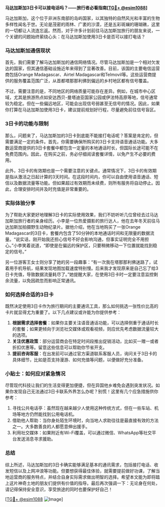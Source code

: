 **马达加斯加3日卡可以接电话吗？——旅行者必看指南[[TG💪+ @esim1088](https://t.me/s/esim1088)]**

马达加斯加，这个位于非洲东南部的岛屿国家，以其独特的自然风光和丰富的生物多样性闻名于世。无论是茂密的雨林、广袤的沙漠，还是五彩斑斓的珊瑚礁，这里的一切都让人流连忘返。然而，对于许多计划前往马达加斯加旅行的朋友来说，一个关键的问题始终萦绕心头：在马达加斯加使用3日卡是否可以接打电话？

### 马达加斯加通信现状

首先，我们需要了解马达加斯加的通信网络情况。尽管马达加斯加是一个相对欠发达的国家，但其通信基础设施近年来得到了显著改善。目前，该国的主要电信运营商包括Orange Madagascar、Airtel Madagascar和Telmovil等。这些运营商提供的服务覆盖范围广泛，从首都塔那那利佛到偏远的乡村地区都有信号覆盖。

不过，需要注意的是，不同地区的网络质量可能存在差异。例如，在城市中心区域，尤其是旅游热点如安达西贝-曼塔迪亚国家公园或伊法特高原等地，信号通常较为稳定。但在一些偏远地区，可能会出现信号弱甚至无信号的情况。因此，如果你打算在马达加斯加使用3日卡，建议提前规划好行程，尽量避免前往信号盲区。

### 3日卡的功能与限制

那么，问题来了，马达加斯加的3日卡到底能不能接打电话呢？答案是肯定的，但需要满足一定的条件。首先，你需要确保所购买的3日卡支持语音通话功能。大多数运营商提供的3日卡套餐中都包含一定量的本地通话时长，但国际长途可能不在免费范围内。因此，在购买之前，务必仔细阅读套餐详情，以免产生不必要的费用。

此外，3日卡的有效期也是一个需要注意的关键点。通常情况下，3日卡的有效期是指从激活之日起计算的3天时间。在这段时间内，你可以自由使用语音通话、短信以及数据流量等功能。但如果超过有效期而未续费，则所有服务将自动停止。因此，合理安排时间并及时充值是非常重要的。

### 实际体验分享

为了帮助大家更好地理解3日卡的实际使用效果，我们不妨听听几位曾经去过马达加斯加旅行者的亲身经历。小李是一位热爱摄影的旅行达人，他在去年冬天前往马达加斯加拍摄野生动物纪录片。据他介绍，他在当地购买了一张Orange Madagascar的3日卡，套餐内包含了50分钟的本地通话时间和无限量的数据流量。“说实话，刚开始我还担心信号不好会影响沟通，但事实证明完全不用担心。”小李笑着说道，“即使是在偏远的保护区，只要稍微移动一下位置就能找到稳定的信号。”

另一位游客王女士则分享了她的另一段趣事：“有一次我在塔那那利佛迷路了，试着用手机导航，结果发现地图加载速度特别慢。后来我才发现原来是自己忘了给3日卡充值，导致数据流量耗尽了。”她提醒大家，在使用3日卡时一定要注意监控剩余流量，以免因疏忽而影响正常通讯。

### 如何选择合适的3日卡

既然决定使用3日卡作为旅行期间的主要通讯工具，那么如何挑选一张性价比高的卡片就显得尤为重要了。以下几点建议或许能为你提供参考：

1. **根据需求选择套餐**：如果你主要关注语音通话功能，可以选择侧重于通话时长的套餐；如果更倾向于浏览社交媒体或观看视频，则应优先考虑数据流量较大的选项。
2. **关注优惠政策**：部分运营商会在特定时间段推出促销活动，比如买一赠一或者折扣优惠等。留意这些信息可以帮助你节省开支。
3. **提前咨询客服**：在出发前可以通过官方渠道联系客服人员，询问关于3日卡的具体细节，比如是否支持漫游、如何充值等问题，以便做好充分准备。

### 小贴士：如何应对紧急情况

尽管现代科技让我们的生活变得更加便捷，但在异国他乡难免会遇到突发状况。如果你发现自己无法通过3日卡联系外界怎么办呢？别慌！这里有几个应急措施供你参考：

1. 寻找公共电话亭：虽然现在越来越少人使用这种传统方式，但在一些车站、机场等地方仍然能找到公用电话机。
2. 借助他人帮助：当你身处陌生环境时，向当地人求助往往是最直接有效的方法之一。大多数善良的人都愿意伸出援手。
3. 利用社交媒体：如果附近有Wi-Fi覆盖，可以通过微信、WhatsApp等社交平台发送消息寻求援助。

### 总结

综上所述，马达加斯加的3日卡确实能够满足基本的通讯需求，包括接打电话、收发短信以及上网冲浪等功能。但要想获得最佳体验，就需要提前做好功课，了解当地运营商的服务特点，并结合自身实际需求做出明智的选择。希望本文能为即将踏上这片神奇土地的朋友们提供有价值的指导。最后再次强调一下：无论身在何处，请记得保持安全意识，享受旅途的同时也要保护好自己！

[[TG💪+ @esim1088](https://t.me/s/esim1088) ![Image](https://i.postimg.cc/4NQfJmqS/Snipaste-2025-05-13-00-14-12.png)]